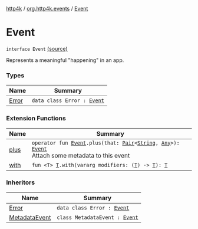 [http4k](../../index.md) / [org.http4k.events](../index.md) / [Event](./index.md)

# Event

`interface Event` [(source)](https://github.com/http4k/http4k/blob/master/http4k-core/src/main/kotlin/org/http4k/events/events.kt#L8)

Represents a meaningful "happening" in an app.

### Types

| Name | Summary |
|---|---|
| [Error](-error/index.md) | `data class Error : `[`Event`](./index.md) |

### Extension Functions

| Name | Summary |
|---|---|
| [plus](../plus.md) | `operator fun `[`Event`](./index.md)`.plus(that: `[`Pair`](https://kotlinlang.org/api/latest/jvm/stdlib/kotlin/-pair/index.html)`<`[`String`](https://kotlinlang.org/api/latest/jvm/stdlib/kotlin/-string/index.html)`, `[`Any`](https://kotlinlang.org/api/latest/jvm/stdlib/kotlin/-any/index.html)`>): `[`Event`](./index.md)<br>Attach some metadata to this event |
| [with](../../org.http4k.core/with.md) | `fun <T> `[`T`](../../org.http4k.core/with.md#T)`.with(vararg modifiers: (`[`T`](../../org.http4k.core/with.md#T)`) -> `[`T`](../../org.http4k.core/with.md#T)`): `[`T`](../../org.http4k.core/with.md#T) |

### Inheritors

| Name | Summary |
|---|---|
| [Error](-error/index.md) | `data class Error : `[`Event`](./index.md) |
| [MetadataEvent](../-metadata-event/index.md) | `class MetadataEvent : `[`Event`](./index.md) |
